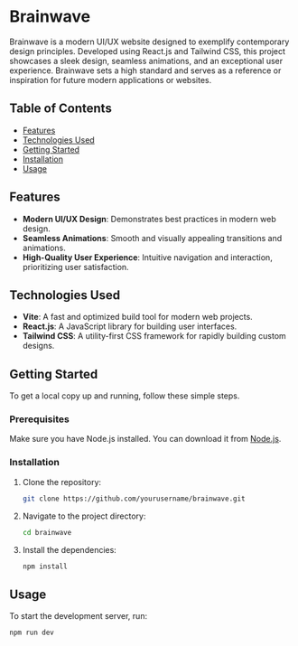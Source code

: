 # Brainwave

Brainwave is a modern UI/UX website designed to exemplify contemporary design principles. Developed using React.js and Tailwind CSS, this project showcases a sleek design, seamless animations, and an exceptional user experience. Brainwave sets a high standard and serves as a reference or inspiration for future modern applications or websites.

## Table of Contents

- [Features](#features)
- [Technologies Used](#technologies-used)
- [Getting Started](#getting-started)
- [Installation](#installation)
- [Usage](#usage)

## Features

- **Modern UI/UX Design**: Demonstrates best practices in modern web design.
- **Seamless Animations**: Smooth and visually appealing transitions and animations.
- **High-Quality User Experience**: Intuitive navigation and interaction, prioritizing user satisfaction.

## Technologies Used

- **Vite**: A fast and optimized build tool for modern web projects.
- **React.js**: A JavaScript library for building user interfaces.
- **Tailwind CSS**: A utility-first CSS framework for rapidly building custom designs.

## Getting Started

To get a local copy up and running, follow these simple steps.

### Prerequisites

Make sure you have Node.js installed. You can download it from [Node.js](https://nodejs.org/).

### Installation

1. Clone the repository:
   ```sh
   git clone https://github.com/yourusername/brainwave.git
   ```
2. Navigate to the project directory:
   ```sh
   cd brainwave
   ```
3. Install the dependencies:
   ```sh
   npm install
   ```

## Usage

To start the development server, run:

```sh
npm run dev
```

